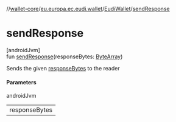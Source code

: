 //[wallet-core](../../../index.md)/[eu.europa.ec.eudi.wallet](../index.md)/[EudiWallet](index.md)/[sendResponse](send-response.md)

# sendResponse

[androidJvm]\
fun [sendResponse](send-response.md)(responseBytes: [ByteArray](https://kotlinlang.org/api/latest/jvm/stdlib/kotlin/-byte-array/index.html))

Sends the given [responseBytes](send-response.md) to the reader

#### Parameters

androidJvm

| |
|---|
| responseBytes |
